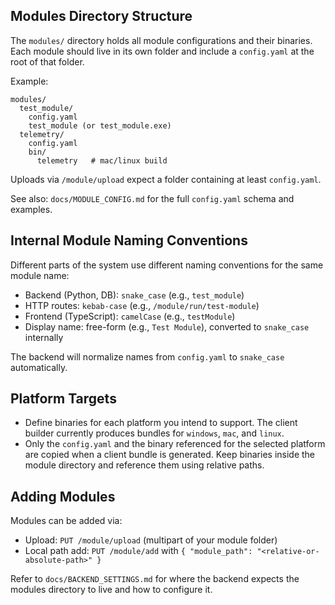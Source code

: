 ## Modules Directory Structure
The `modules/` directory holds all module configurations and their binaries. Each module should live in its own folder and include a `config.yaml` at the root of that folder.

Example:

```
modules/
  test_module/
    config.yaml
    test_module (or test_module.exe)
  telemetry/
    config.yaml
    bin/
      telemetry   # mac/linux build
```

Uploads via `/module/upload` expect a folder containing at least `config.yaml`.

See also: `docs/MODULE_CONFIG.md` for the full `config.yaml` schema and examples.

## Internal Module Naming Conventions
Different parts of the system use different naming conventions for the same module name:

- Backend (Python, DB): `snake_case` (e.g., `test_module`)
- HTTP routes: `kebab-case` (e.g., `/module/run/test-module`)
- Frontend (TypeScript): `camelCase` (e.g., `testModule`)
- Display name: free-form (e.g., `Test Module`), converted to `snake_case` internally

The backend will normalize names from `config.yaml` to `snake_case` automatically.

## Platform Targets

- Define binaries for each platform you intend to support. The client builder currently produces bundles for `windows`, `mac`, and `linux`.
- Only the `config.yaml` and the binary referenced for the selected platform are copied when a client bundle is generated. Keep binaries inside the module directory and reference them using relative paths.

## Adding Modules
Modules can be added via:

- Upload: `PUT /module/upload` (multipart of your module folder)
- Local path add: `PUT /module/add` with `{ "module_path": "<relative-or-absolute-path>" }`

Refer to `docs/BACKEND_SETTINGS.md` for where the backend expects the modules directory to live and how to configure it.
